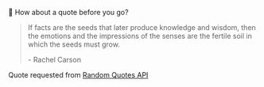 📣 How about a quote before you go?

> If facts are the seeds that later produce knowledge and wisdom, then the emotions and the impressions of the senses are the fertile soil in which the seeds must grow.
>
> <p>- Rachel Carson</p>

Quote requested from [Random Quotes API](https://github.com/lukePeavey/quotable)
